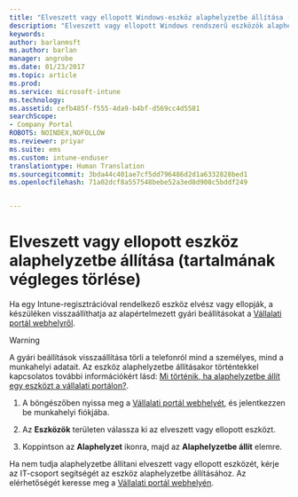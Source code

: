 ```yaml
---
title: "Elveszett vagy ellopott Windows-eszköz alaphelyzetbe állítása (tartalmának végleges törlése) | Microsoft Docs"
description: "Elveszett vagy ellopott Windows rendszerű eszközök alaphelyzetbe állítása"
keywords: 
author: barlanmsft
ms.author: barlan
manager: angrobe
ms.date: 01/23/2017
ms.topic: article
ms.prod: 
ms.service: microsoft-intune
ms.technology: 
ms.assetid: cefb485f-f555-4da9-b4bf-d569cc4d5581
searchScope:
- Company Portal
ROBOTS: NOINDEX,NOFOLLOW
ms.reviewer: priyar
ms.suite: ems
ms.custom: intune-enduser
translationtype: Human Translation
ms.sourcegitcommit: 3bda44c401ae7cf5dd796486d2d1a6332828bed1
ms.openlocfilehash: 71a02dcf8a557548bebe52a3ed8d908c5bddf249


---
```



# <a name="reset-erase-your-lost-or-stolen-device"></a>Elveszett vagy ellopott eszköz alaphelyzetbe állítása (tartalmának végleges törlése)

Ha egy Intune-regisztrációval rendelkező eszköz elvész vagy ellopják, a készüléken visszaállíthatja az alapértelmezett gyári beállításokat a [Vállalati portál webhelyről](http://portal.manage.microsoft.com).


> [!WARNING]
> A gyári beállítások visszaállítása törli a telefonról mind a személyes, mind a munkahelyi adatait. Az eszköz alaphelyzetbe állításakor történtekkel kapcsolatos további információkért lásd: [Mi történik, ha alaphelyzetbe állít egy eszközt a vállalati portálon?](what-happens-if-you-reset-your-device-using-the-company-portal-windows.md).


1.  A böngészőben nyissa meg a [Vállalati portál webhelyét](http://portal.manage.microsoft.com), és jelentkezzen be munkahelyi fiókjába.

2.  Az **Eszközök** területen válassza ki az elveszett vagy ellopott eszközt.

3.  Koppintson az **Alaphelyzet** ikonra, majd az **Alaphelyzetbe állít** elemre.

Ha nem tudja alaphelyzetbe állítani elveszett vagy ellopott eszközét, kérje az IT-csoport segítségét az eszköz alaphelyzetbe állításához. Az elérhetőségét keresse meg a [Vállalati portál webhelyén](http://portal.manage.microsoft.com).



<!--HONumber=Jan17_HO4-->


